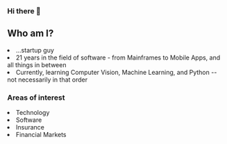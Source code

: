 ### Hi there 👋

<!--
**DebangaP/debangap** is a ✨ _special_ ✨ repository because its `README.md` (this file) appears on your GitHub profile.

Here are some ideas to get you started:

- 🔭 I’m currently working on ...
- 🌱 I’m currently learning ...
- 👯 I’m looking to collaborate on ...
- 🤔 I’m looking for help with ...
- 💬 Ask me about ...
- 📫 How to reach me: ...
- 😄 Pronouns: ...
- ⚡ Fun fact: ...
-->

<H2>Who am I? </H2>
<li> ...startup guy
<li>21 years in the field of software - from Mainframes to Mobile Apps, and all things in between

<li>Currently, learning Computer Vision, Machine Learning, and Python -- not necessarily in that order

<H3> Areas of interest</H3>
<li> Technology
  <li> Software
    <li> Insurance
      <li> Financial Markets
  
